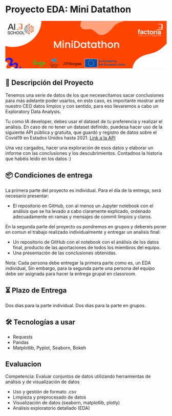 # Proyecto EDA: Mini Datathon

![Banner Proyectos](assets/minidatathon.PNG)


## 📝 Descripción del Proyecto

Tenemos una serie de datos de los que necesecitamos sacar conclusiones para más adelante poder usarlos, en este caso, es importante mostrar ante nuestro CEO datos limpios y con sentido, para eso llevaremos a cabo un Exploratory Data Analysis.

Tu como IA developer, debes usar el dataset de tu preferencia y realizar el análisis. En caso de no tener un dataset definido, puedesa hacer uso de la siguiente API pública y gratuita, que guardó y registro de datos sobre el Covid19 en Estados Unidos hasta 2021. [Link a la API](https://covidtracking.com/data/api)

Una vez cargados, hacer una exploración de esos datos y elaborar un informe con las conclusiones y los descubrimientos.
Contadnos la historia que habéis leído en los datos :)

## 📦 Condiciones de entrega
La primera parte del proyecto es individual. Para el día de la entrega, será necesario presentar:

- El repositorio en GitHub, con al menos un Jupyter notebook con el análisis que se ha levado a cabo claramente explicado,
   ordenado adecuadamente en ramas y mensajes de commit limpios y claros.

En la segunda parte del proyecto os pondremos en grupos y debereis poner en comun el trabajo realizado individualmente 
y entregar un analisis final: 

- Un repositorio de GitHub con el notebook con el análisis de los datos final, producto de las aportaciones de todos los miembros del equipo.
- Una presentación de las conclusiones obtenidas. 

Nota: Cada persona debe entregar la primera parte como es, un EDA individual, Sin embargo, para la segunda parte una persona del equipo debe ser asignada para hacer la entrega grupal en classroom.


## ⏳ Plazo de Entrega

Dos dias para la parte individual.
Dos dias para la parte en grupos.


## 🛠️ Tecnologías a usar
- Requests
- Pandas
- Matplotlib, Pyplot, Seaborn, Bokeh

## Evaluacion
Competencia:  Evaluar conjuntos de datos utilizando herramientas de análisis y de visualización de datos
- Uso y gestión de formato .csv
- Limpieza y preprocesado de datos
- Visualización de datos (seaborn, matplotlib, plotly)
- Análisis exploratorio detallado (EDA)
